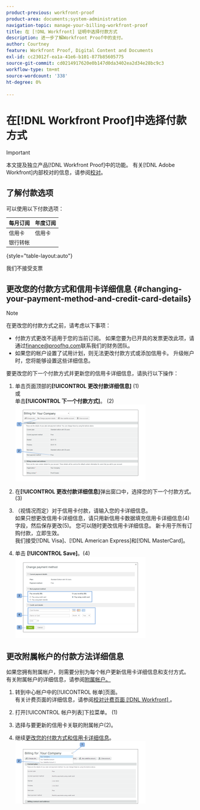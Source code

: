```yaml
---
product-previous: workfront-proof
product-area: documents;system-administration
navigation-topic: manage-your-billing-workfront-proof
title: 在 [!DNL Workfront] 证明中选择付款方式
description: 进一步了解Workfront Proof中的支付。
author: Courtney
feature: Workfront Proof, Digital Content and Documents
exl-id: cc23012f-ea1a-41e6-b101-877b85605775
source-git-commit: cd0214917620e0b147d0da3402ea2d34e28bc9c3
workflow-type: tm+mt
source-wordcount: '338'
ht-degree: 0%

---
```


# 在[!DNL Workfront Proof]中选择付款方式

>[!IMPORTANT]
>
>本文提及独立产品[!DNL Workfront Proof]中的功能。 有关[!DNL Adobe Workfront]内部校对的信息，请参阅[校对](../../../review-and-approve-work/proofing/proofing.md)。

## 了解付款选项

可以使用以下付款选项：

| **每月订阅** | **年度订阅** |
|---|---|
| 信用卡 | 信用卡 |
| 银行转帐 |  |

{style="table-layout:auto"}

我们不接受支票

## 更改您的付款方式和信用卡详细信息 {#changing-your-payment-method-and-credit-card-details}

>[!NOTE]
>
>在更改您的付款方式之前，请考虑以下事项：
>
>* 付款方式更改不适用于您的当前订阅。 如果您要为已开具的发票更改此项，请通过[finance@proofhq.com](mailto:finance@proofhq.com)联系我们的财务团队。
>* 如果您的帐户设置了试用计划，则无法更改付款方式或添加信用卡。 升级帐户时，您将能够设置这些详细信息。
>



要更改您的下一个付款方式并更新您的信用卡详细信息，请执行以下操作：

1. 单击页面顶部的&#x200B;**[!UICONTROL 更改付款详细信息]** (1)\
   或\
   单击&#x200B;**[!UICONTROL 下一个付款方式]**。 (2)\
   ![Payment_and_CC_details1.png](assets/payment-and-cc-details1-350x205.png)

1. 在&#x200B;**[!UICONTROL 更改付款详细信息]**&#x200B;弹出窗口中，选择您的下一个付款方式。 (3)
1. （视情况而定）对于信用卡付款，请输入您的卡详细信息。\
   如果只想更改信用卡详细信息，请只用新信用卡数据填充信用卡详细信息(4)字段，然后保存更改(5)。 您可以随时更改信用卡详细信息。 新卡用于所有订购付款，立即生效。\
   我们接受[!DNL Visa]、[!DNL American Express]和[!DNL MasterCard]。

1. 单击 **[!UICONTROL Save]**。(4)\
   ![Payment_and_CC_details.png](assets/payment-and-cc-details-350x217.png)

## 更改附属帐户的付款方法详细信息

如果您拥有附属帐户，则需要分别为每个帐户更新信用卡详细信息和支付方式。 有关附属帐户的详细信息，请参阅[附属帐户。](https://support.workfront.com/hc/en-us/sections/115000921108-Satellite-accounts)

1. 转到中心帐户中的[!UICONTROL 帐单]页面。\
   有关计费页面的详细信息，请参阅[校对计费页面 [!DNL Workfront] &#x200B;](../../../workfront-proof/wp-billingsettings/manage-your-billing/wp-billing-page.md)。

1. 打开[!UICONTROL 帐户列表]下拉菜单。 (1)
1. 选择与要更新的信用卡关联的附属帐户(2)。
1. 继续[更改您的付款方式和信用卡详细信息](#changing-your-payment-method-and-credit-card-details)。\
   ![Satellite_Account_Billing_Page.png](assets/satellite-account-billing-page-350x167.png)
